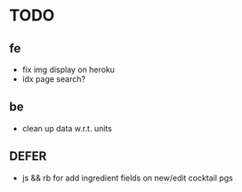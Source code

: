 # TODO

## fe

<!-- * improve navbar styling -->
<!-- * condense new/edit cocktail pgs into one -->
<!-- * condense new/edit dose pgs into one -->
<!-- * style new/edit cocktail pg -->
<!-- * style new/edit dose (ingredient) pg -->
<!-- * make edit ingredient button functional -->
<!-- * edit/delete btns => show cocktail page -->
<!-- * nav => partial -->
<!-- * style show page -->
<!-- * default cocktail pic -->
<!-- * fix controller for new/edit doses -->

* fix img display on heroku
* idx page search?

## be

<!-- * user-added imgs -->
* clean up data w.r.t. units


## DEFER

* js && rb for add ingredient fields on new/edit cocktail pgs
